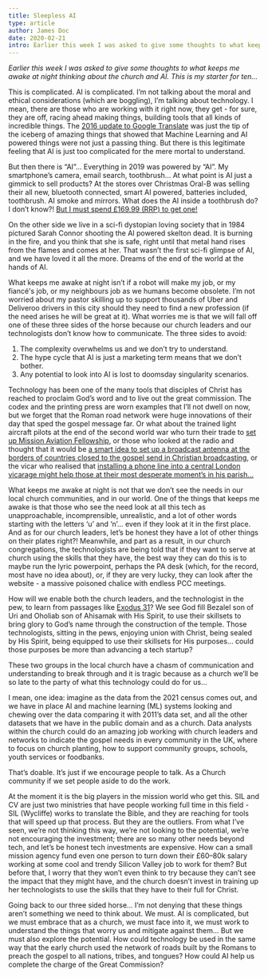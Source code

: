 ```yaml
---
title: Sleepless AI
type: article
author: James Doc
date: 2020-02-21
intro: Earlier this week I was asked to give some thoughts to what keeps me awake at night thinking about the church and AI. This is my starter for ten…
---
```


_Earlier this week I was asked to give some thoughts to what keeps me awake at night thinking about the church and AI. This is my starter for ten…_

This is complicated. AI is complicated. I’m not talking about the moral and ethical considerations (which are boggling), I’m talking about technology. I mean, there are those who are working with it right now, they get - for sure, they are off, racing ahead making things, building tools that all kinds of incredible things. The [2016 update to Google Translate](https://time.com/4572942/google-translate-app-update-2016/) was just the tip of the iceberg of amazing things that showed that Machine Learning and AI powered things were not just a passing thing. But there is this legitimate feeling that AI is just too complicated for the mere mortal to understand.

But then there is “AI”… Everything in 2019 was powered by “AI”. My smartphone’s camera, email search, toothbrush… At what point is AI just a gimmick to sell products? At the stores over Christmas Oral-B was selling their all new, bluetooth connected, smart AI powered, batteries included, toothbrush. AI smoke and mirrors. What does the AI inside a toothbrush do? I don’t know?! [But I must spend £169.99 (RRP) to get one!](https://smile.amazon.co.uk/dp/B07QKLWDPJ/)

On the other side we live in a sci-fi dystopian loving society that in 1984 pictured Sarah Connor shooting the AI powered skelton dead. It is burning in the fire, and you think that she is safe, right until that metal hand rises from the flames and comes at her. That wasn’t the first sci-fi glimpse of AI, and we have loved it all the more. Dreams of the end of the world at the hands of AI.

What keeps me awake at night isn’t if a robot will make my job, or my fiancé's job, or my neighbours job as we humans become obsolete. I’m not worried about my pastor skilling up to support thousands of Uber and Deliveroo drivers in this city should they need to find a new profession (if the need arises he will be great at it). What worries me is that we will fall off one of these three sides of the horse because our church leaders and our technologists don’t know how to communicate. The three sides to avoid:

1. The complexity overwhelms us and we don’t try to understand.
2. The hype cycle that AI is just a marketing term means that we don’t bother.
3. Any potential to look into AI is lost to doomsday singularity scenarios.

Technology has been one of the many tools that disciples of Christ has reached to proclaim God’s word and to live out the great commission. The codex and the printing press are worn examples that I’ll not dwell on now, but we forget that the Roman road network were huge innovations of their day that sped the gospel message far. Or what about the trained light aircraft pilots at the end of the second world war who turn their trade to [set up Mission Aviation Fellowship](https://www.maf.org/about/history), or those who looked at the radio and thought that it would be [a smart idea to set up a broadcast antenna at the borders of countries closed to the gospel send in Christian broadcasting](https://www.feba.org.uk/our-history-info), or the vicar who realised that [installing a phone line into a central London vicarage might help those at their most desperate moment’s in his parish…](https://www.samaritans.org/about-samaritans/our-history/)

What keeps me awake at night is not that we don’t see the needs in our local church communities, and in our world. One of the things that keeps me awake is that those who see the need look at all this tech as unapproachable, incomprensible, unrealistic, and a lot of other words starting with the letters ‘u’ and ‘n’… even if they look at it in the first place. And as for our church leaders, let’s be honest they have a lot of other things on their plates right?!
Meanwhile, and part as a result, in our church congregations, the technologists are being told that if they want to serve at church using the skills that they have, the best way they can do this is to maybe run the lyric powerpoint, perhaps the PA desk (which, for the record, most have no idea about), or, if they are very lucky, they can look after the website - a massive poisoned chalice with endless PCC meetings.

How will we enable both the church leaders, and the technologist in the pew, to learn from passages like [Exodus 31](https://www.biblegateway.com/passage/?search=Exodus+31%3A1-11&version=NIVUK)? We see God fill Bezalel son of Uri and Oholiab son of Ahisamak with His Spirit, to use their skillsets to bring glory to God’s name through the construction of the temple. Those technologists, sitting in the pews, enjoying union with Christ, being sealed by His Spirit, being equipped to use their skillsets for His purposes… could those purposes be more than advancing a tech startup?

These two groups in the local church have a chasm of communication and understanding to break through and it is tragic because as a church we’ll be so late to the party of what this technology could do for us…

I mean, one idea: imagine as the data from the 2021 census comes out, and we have in place AI and machine learning (ML) systems looking and chewing over the data comparing it with 2011’s data set, and all the other datasets that we have in the public domain and as a church. Data analysts within the church could do an amazing job working with church leaders and networks to indicate the gospel needs in every community in the UK, where to focus on church planting, how to support community groups, schools, youth services or foodbanks.

That’s doable. It’s just if we encourage people to talk. As a Church community if we set people aside to do the work.

At the moment it is the big players in the mission world who get this. SIL and CV are just two ministries that have people working full time in this field - SIL (Wycliffe) works to translate the Bible, and they are reaching for tools that will speed up that process. But they are the outliers. From what I’ve seen, we’re not thinking this way, we’re not looking to the potential, we’re not encouraging the investment; there are so many other needs beyond tech, and let’s be honest tech investments are expensive. How can a small mission agency fund even one person to turn down their £60–80k salary working at some cool and trendy Silicon Valley job to work for them? But before that, I worry that they won’t even think to try because they can’t see the impact that they might have, and the church doesn’t invest in training up her technologists to use the skills that they have to their full for Christ.

Going back to our three sided horse… I’m not denying that these things aren’t something we need to think about. We must. AI is complicated, but we must embrace that as a church, we must face into it, we must work to understand the things that worry us and mitigate against them… But we must also explore the potential. How could technology be used in the same way that the early church used the network of roads built by the Romans to preach the gospel to all nations, tribes, and tongues? How could AI help us complete the charge of the Great Commission?
